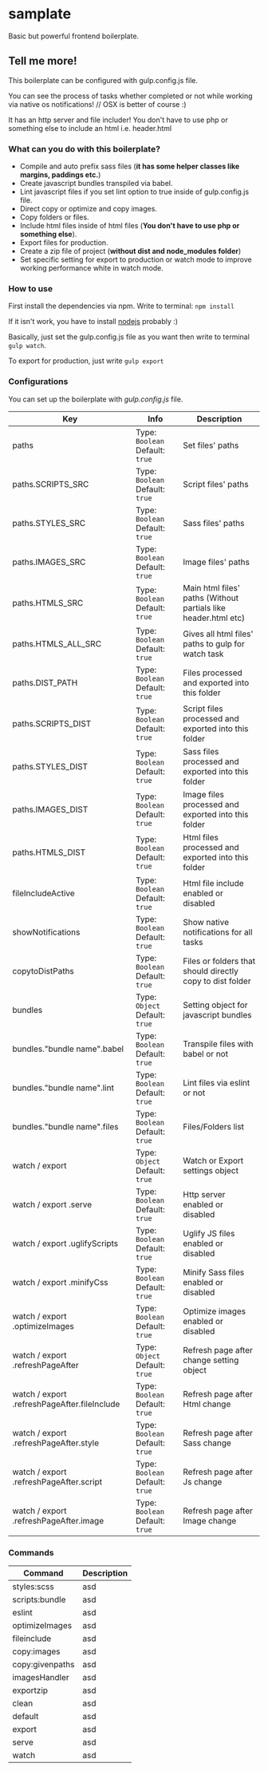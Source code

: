 # samplate
Basic but powerful frontend boilerplate.

## Tell me more!
This boilerplate can be configured with gulp.config.js file.

You can see the process of tasks whether completed or not while working via native os notifications! // OSX is better of course :)

It has an http server and file includer! You don't have to use php or something else to include an html i.e. header.html

### What can you do with this boilerplate?

* Compile and auto prefix sass files (**it has some helper classes like margins, paddings etc.**)
* Create javascript bundles transpiled via babel.
* Lint javascript files if you set lint option to true inside of gulp.config.js file.
* Direct copy or optimize and copy images.
* Copy folders or files.
* Include html files inside of html files (**You don't have to use php or something else**).
* Export files for production.
* Create a zip file of project (**without dist and node_modules folder**)
* Set specific setting for export to production or watch mode to improve working performance white in watch mode.

### How to use

First install the dependencies via npm. Write to terminal:
`npm install`

If it isn't work, you have to install [nodejs](https://nodejs.org/en/) probably :)

Basically, just set the gulp.config.js file as you want then write to terminal `gulp watch`.

To export for production, just write `gulp export`

### Configurations

You can set up the boilerplate with  _gulp.config.js_ file.

Key  | Info |  Description
-------- | -----------  |  -------
paths | Type: `Boolean` Default: `true`  |   Set files' paths
paths.SCRIPTS_SRC | Type: `Boolean` Default: `true`  |   Script files' paths
paths.STYLES_SRC | Type: `Boolean` Default: `true`  |   Sass files' paths
paths.IMAGES_SRC | Type: `Boolean` Default: `true`  |   Image files' paths
paths.HTMLS_SRC | Type: `Boolean` Default: `true`  |   Main html files' paths (Without partials like header.html etc)
paths.HTMLS_ALL_SRC | Type: `Boolean` Default: `true`  |   Gives all html files' paths to gulp for watch task
paths.DIST_PATH | Type: `Boolean` Default: `true`  |   Files processed and exported into this folder
paths.SCRIPTS_DIST | Type: `Boolean` Default: `true`  |   Script files processed and exported into this folder
paths.STYLES_DIST | Type: `Boolean` Default: `true`  |   Sass files processed and exported into this folder
paths.IMAGES_DIST | Type: `Boolean` Default: `true`  |   Image files processed and exported into this folder
paths.HTMLS_DIST | Type: `Boolean` Default: `true`  |   Html files processed and exported into this folder
fileIncludeActive  | Type: `Boolean` Default: `true`  |   Html file include enabled or disabled
showNotifications  | Type: `Boolean` Default: `true`  |   Show native notifications for all tasks
copytoDistPaths  | Type: `Boolean` Default: `true`  |   Files or folders that should directly copy to dist folder
bundles  | Type: `Object` Default: `true`  |   Setting object for javascript bundles
bundles."bundle name".babel  | Type: `Boolean` Default: `true`  |   Transpile files with babel or not
bundles."bundle name".lint  | Type: `Boolean` Default: `true`  |   Lint files via eslint or not
bundles."bundle name".files  | Type: `Boolean` Default: `true`  |   Files/Folders list
watch / export  | Type: `Object` Default: `true`  |   Watch or Export settings object
watch / export .serve | Type: `Boolean` Default: `true`  |   Http server enabled or disabled
watch / export .uglifyScripts | Type: `Boolean` Default: `true`  |   Uglify JS files enabled or disabled
watch / export .minifyCss | Type: `Boolean` Default: `true`  |   Minify Sass files enabled or disabled
watch / export .optimizeImages | Type: `Boolean` Default: `true`  |   Optimize images enabled or disabled
watch / export .refreshPageAfter | Type: `Object` Default: `true`  |   Refresh page after change setting object
watch / export .refreshPageAfter.fileInclude | Type: `Boolean` Default: `true`  |   Refresh page after Html change
watch / export .refreshPageAfter.style | Type: `Boolean` Default: `true`  |   Refresh page after Sass change
watch / export .refreshPageAfter.script | Type: `Boolean` Default: `true`  |   Refresh page after Js change
watch / export .refreshPageAfter.image | Type: `Boolean` Default: `true`  |   Refresh page after Image change


### Commands

Command  | Description
-------- | -----------
styles:scss | asd
scripts:bundle | asd
eslint | asd
optimizeImages | asd
fileinclude | asd
copy:images | asd
copy:givenpaths | asd
imagesHandler | asd
exportzip | asd
clean | asd
default | asd
export | asd
serve | asd
watch | asd